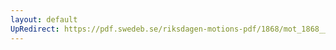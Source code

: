 ```yaml
---
layout: default
UpRedirect: https://pdf.swedeb.se/riksdagen-motions-pdf/1868/mot_1868__ak__00161/mot_1868__ak__00161_007.pdf
---
```

